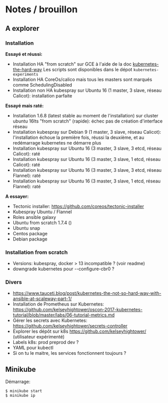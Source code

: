 # Notes / brouillon

## A explorer

### Installation

**Essayé et réussi:**

- Installation HA "from scratch" sur GCE à l'aide de la doc [kubernetes-the-hard-way](https://github.com/remipassmoilesel/kubernetes-the-hard-way/) 
Les scripts sont disponibles dans le dépot `kubernetes-experiments`
- Installation HA CoreOs/calico mais tous les masters sont marqués comme SchedulingDisabled
- Installation non HA kubespray sur Ubuntu 16 (1 master, 3 slave, réseau Calicot): installation parfaite

**Essayé mais raté:**

- Installation 1.6.8 (latest stable au moment de l'installation) sur cluster ubuntu 16lts "from scratch" (rapide): échec pas de création d'interface réseau
- Installation kubespray sur Debian 9 (1 master, 3 slave, réseau Calicot): l'installation échoue la première fois, réussi la deuxième, et au 
redémarrage kubernetes ne démarre plus
- Installation kubespray sur Ubuntu 16 (3 master, 3 slave, 3 etcd, réseau Calicot): raté 
- Installation kubespray sur Ubuntu 16 (3 master, 3 slave, 1 etcd, réseau Calicot): raté 
- Installation kubespray sur Ubuntu 16 (3 master, 3 slave, 3 etcd, réseau Flannel): raté
- Installation kubespray sur Ubuntu 16 (3 master, 3 slave, 1 etcd, réseau Flannel): raté

**A essayer:**

- Tectonic installer: https://github.com/coreos/tectonic-installer
- Kubespray Ubuntu / Flannel
- Roles ansible galaxy
- Ubuntu from scratch 1.7.4 ()
- Ubuntu snap
- Centos package
- Debian package


### Installation from scratch

- Versions: kubespray, docker > 13 incompatible ? (voir readme)
- downgrade kubernetes pour --configure-cbr0 ?

### Divers

- https://www.tauceti.blog/post/kubernetes-the-not-so-hard-way-with-ansible-at-scaleway-part-1/
- Installation de Prometheus sur Kubernetes: 
https://github.com/kelseyhightower/oscon-2017-kubernetes-tutorial/blob/master/labs/06-tutorial-metrics.md
- Gérer les secrets avec Kubernetes:
https://github.com/kelseyhightower/secrets-controller
- Explorer les dépôt sur k8s https://github.com/kelseyhightower/ (utilisateur expérimenté)  
- Labels k8s: prod preprod dev ?
- YAML pour kubectl
- Si on tu le maitre, les services fonctionnent toujours ?

## Minikube

Démarrage:
	
	$ minikube start
	$ minikube ip
